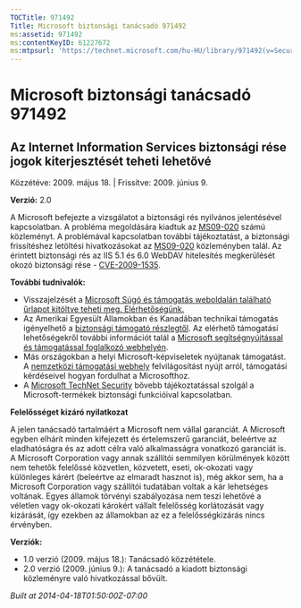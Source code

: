 ```yaml
---
TOCTitle: 971492
Title: Microsoft biztonsági tanácsadó 971492
ms:assetid: 971492
ms:contentKeyID: 61227672
ms:mtpsurl: 'https://technet.microsoft.com/hu-HU/library/971492(v=Security.10)'
---
```




Microsoft biztonsági tanácsadó 971492
=====================================

Az Internet Information Services biztonsági rése jogok kiterjesztését teheti lehetővé
-------------------------------------------------------------------------------------

Közzétéve: 2009. május 18. | Frissítve: 2009. június 9.

**Verzió:** 2.0

A Microsoft befejezte a vizsgálatot a biztonsági rés nyilvános jelentésével kapcsolatban. A probléma megoldására kiadtuk az [MS09-020](http://go.microsoft.com/fwlink/?linkid=150568) számú közleményt. A problémával kapcsolatban további tájékoztatást, a biztonsági frissítéshez letöltési hivatkozásokat az [MS09-020](http://go.microsoft.com/fwlink/?linkid=150568) közleményben talál. Az érintett biztonsági rés az IIS 5.1 és 6.0 WebDAV hitelesítés megkerülését okozó biztonsági rése - [CVE-2009-1535](http://www.cve.mitre.org/cgi-bin/cvename.cgi?name=cve-2009-1535).

**További tudnivalók:**

-   Visszajelzését a [Microsoft Súgó és támogatás weboldalán található űrlapot kitöltve teheti meg. Elérhetőségünk.](https://support.microsoft.com/common/survey.aspx?scid=sw;en;1257&amp;showpage=1&amp;ws=technet&amp;sd=tech)
-   Az Amerikai Egyesült Államokban és Kanadában technikai támogatás igényelhető a [biztonsági támogató részlegtől](http://go.microsoft.com/fwlink/?linkid=21131). Az elérhető támogatási lehetőségekről további információt talál a [Microsoft segítségnyújtással és támogatással foglalkozó webhelyén](http://support.microsoft.com/).
-   Más országokban a helyi Microsoft-képviseletek nyújtanak támogatást. A [nemzetközi támogatási webhely](http://go.microsoft.com/fwlink/?linkid=21155) felvilágosítást nyújt arról, támogatási kérdéseivel hogyan fordulhat a Microsofthoz.
-   A [Microsoft TechNet Security](http://go.microsoft.com/fwlink/?linkid=21132) bővebb tájékoztatással szolgál a Microsoft-termékek biztonsági funkcióival kapcsolatban.

**Felelősséget kizáró nyilatkozat**

A jelen tanácsadó tartalmáért a Microsoft nem vállal garanciát. A Microsoft egyben elhárít minden kifejezett és értelemszerű garanciát, beleértve az eladhatóságra és az adott célra való alkalmasságra vonatkozó garanciát is. A Microsoft Corporation vagy annak szállítói semmilyen körülmények között nem tehetők felelőssé közvetlen, közvetett, eseti, ok-okozati vagy különleges kárért (beleértve az elmaradt hasznot is), még akkor sem, ha a Microsoft Corporation vagy szállítói tudatában voltak a kár lehetséges voltának. Egyes államok törvényi szabályozása nem teszi lehetővé a véletlen vagy ok-okozati károkért vállalt felelősség korlátozását vagy kizárását, így ezekben az államokban az ez a felelősségkizárás nincs érvényben.

**Verziók:**

-   1.0 verzió (2009. május 18.): Tanácsadó közzététele.
-   2.0 verzió (2009. június 9.): A tanácsadó a kiadott biztonsági közleményre való hivatkozással bővült.

*Built at 2014-04-18T01:50:00Z-07:00*
